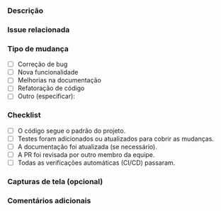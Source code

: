 ### Descrição

<!-- Descreva as mudanças propostas nesta Pull Request de forma clara e concisa. -->

### Issue relacionada

<!-- Link para a issue correspondente (se aplicável). -->

### Tipo de mudança

- [ ] Correção de bug
- [ ] Nova funcionalidade
- [ ] Melhorias na documentação
- [ ] Refatoração de código
- [ ] Outro (especificar):

### Checklist

- [ ] O código segue o padrão do projeto.
- [ ] Testes foram adicionados ou atualizados para cobrir as mudanças.
- [ ] A documentação foi atualizada (se necessário).
- [ ] A PR foi revisada por outro membro da equipe.
- [ ] Todas as verificações automáticas (CI/CD) passaram.

### Capturas de tela (opcional)

<!-- Se aplicável, adicione screenshots ou GIFs das mudanças feitas. -->

### Comentários adicionais

<!-- Algum detalhe ou comentário que você queira adicionar. -->